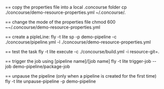 == copy the properties file into a local .concourse folder
cp ./concourse/demo-resource-properties.yml ~/.concourse/.

== change the mode of the properties file
chmod 600 ~~/.concourse/demo-resource-properties.yml

== create a pipleLine:
fly -t lite sp -p demo-pipeline -c ./concourse/pipeline.yml -l ./concourse/demo-resource-properties.yml


== test the task
fly -t lite execute -c ./concourse/build.yml -i resource-git=.

== trigger the job using [pipeline name]/[job name]
fly -t lite trigger-job --job demo-pipeline/package-job

== unpause the pipeline (only when a pipeline is created for the first time)
fly -t lite unpause-pipeline -p demo-pipeline